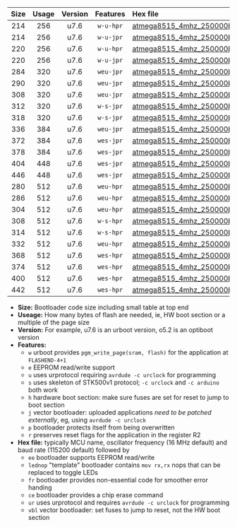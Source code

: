 |Size|Usage|Version|Features|Hex file|
|:-:|:-:|:-:|:-:|:--|
|214|256|u7.6|`w-u-hpr`|[atmega8515_4mhz_250000bps_ur.hex](https://raw.githubusercontent.com/stefanrueger/urboot/main//atmega8515_4mhz_250000bps_ur.hex)|
|214|256|u7.6|`w-u-jpr`|[atmega8515_4mhz_250000bps_ur_vbl.hex](https://raw.githubusercontent.com/stefanrueger/urboot/main//atmega8515_4mhz_250000bps_ur_vbl.hex)|
|220|256|u7.6|`w-u-hpr`|[atmega8515_4mhz_250000bps_lednop_ur.hex](https://raw.githubusercontent.com/stefanrueger/urboot/main//atmega8515_4mhz_250000bps_lednop_ur.hex)|
|220|256|u7.6|`w-u-jpr`|[atmega8515_4mhz_250000bps_lednop_ur_vbl.hex](https://raw.githubusercontent.com/stefanrueger/urboot/main//atmega8515_4mhz_250000bps_lednop_ur_vbl.hex)|
|284|320|u7.6|`weu-jpr`|[atmega8515_4mhz_250000bps_ee_ur_vbl.hex](https://raw.githubusercontent.com/stefanrueger/urboot/main//atmega8515_4mhz_250000bps_ee_ur_vbl.hex)|
|290|320|u7.6|`weu-jpr`|[atmega8515_4mhz_250000bps_ee_lednop_ur_vbl.hex](https://raw.githubusercontent.com/stefanrueger/urboot/main//atmega8515_4mhz_250000bps_ee_lednop_ur_vbl.hex)|
|308|320|u7.6|`weu-jpr`|[atmega8515_4mhz_250000bps_ee_lednop_fr_ur_vbl.hex](https://raw.githubusercontent.com/stefanrueger/urboot/main//atmega8515_4mhz_250000bps_ee_lednop_fr_ur_vbl.hex)|
|312|320|u7.6|`w-s-jpr`|[atmega8515_4mhz_250000bps_vbl.hex](https://raw.githubusercontent.com/stefanrueger/urboot/main//atmega8515_4mhz_250000bps_vbl.hex)|
|318|320|u7.6|`w-s-jpr`|[atmega8515_4mhz_250000bps_lednop_vbl.hex](https://raw.githubusercontent.com/stefanrueger/urboot/main//atmega8515_4mhz_250000bps_lednop_vbl.hex)|
|336|384|u7.6|`weu-jpr`|[atmega8515_4mhz_250000bps_ee_lednop_fr_ce_ur_vbl.hex](https://raw.githubusercontent.com/stefanrueger/urboot/main//atmega8515_4mhz_250000bps_ee_lednop_fr_ce_ur_vbl.hex)|
|372|384|u7.6|`wes-jpr`|[atmega8515_4mhz_250000bps_ee_vbl.hex](https://raw.githubusercontent.com/stefanrueger/urboot/main//atmega8515_4mhz_250000bps_ee_vbl.hex)|
|378|384|u7.6|`wes-jpr`|[atmega8515_4mhz_250000bps_ee_lednop_vbl.hex](https://raw.githubusercontent.com/stefanrueger/urboot/main//atmega8515_4mhz_250000bps_ee_lednop_vbl.hex)|
|404|448|u7.6|`wes-jpr`|[atmega8515_4mhz_250000bps_ee_lednop_fr_vbl.hex](https://raw.githubusercontent.com/stefanrueger/urboot/main//atmega8515_4mhz_250000bps_ee_lednop_fr_vbl.hex)|
|446|448|u7.6|`wes-jpr`|[atmega8515_4mhz_250000bps_ee_lednop_fr_ce_vbl.hex](https://raw.githubusercontent.com/stefanrueger/urboot/main//atmega8515_4mhz_250000bps_ee_lednop_fr_ce_vbl.hex)|
|280|512|u7.6|`weu-hpr`|[atmega8515_4mhz_250000bps_ee_ur.hex](https://raw.githubusercontent.com/stefanrueger/urboot/main//atmega8515_4mhz_250000bps_ee_ur.hex)|
|286|512|u7.6|`weu-hpr`|[atmega8515_4mhz_250000bps_ee_lednop_ur.hex](https://raw.githubusercontent.com/stefanrueger/urboot/main//atmega8515_4mhz_250000bps_ee_lednop_ur.hex)|
|304|512|u7.6|`weu-hpr`|[atmega8515_4mhz_250000bps_ee_lednop_fr_ur.hex](https://raw.githubusercontent.com/stefanrueger/urboot/main//atmega8515_4mhz_250000bps_ee_lednop_fr_ur.hex)|
|308|512|u7.6|`w-s-hpr`|[atmega8515_4mhz_250000bps.hex](https://raw.githubusercontent.com/stefanrueger/urboot/main//atmega8515_4mhz_250000bps.hex)|
|314|512|u7.6|`w-s-hpr`|[atmega8515_4mhz_250000bps_lednop.hex](https://raw.githubusercontent.com/stefanrueger/urboot/main//atmega8515_4mhz_250000bps_lednop.hex)|
|332|512|u7.6|`weu-hpr`|[atmega8515_4mhz_250000bps_ee_lednop_fr_ce_ur.hex](https://raw.githubusercontent.com/stefanrueger/urboot/main//atmega8515_4mhz_250000bps_ee_lednop_fr_ce_ur.hex)|
|368|512|u7.6|`wes-hpr`|[atmega8515_4mhz_250000bps_ee.hex](https://raw.githubusercontent.com/stefanrueger/urboot/main//atmega8515_4mhz_250000bps_ee.hex)|
|374|512|u7.6|`wes-hpr`|[atmega8515_4mhz_250000bps_ee_lednop.hex](https://raw.githubusercontent.com/stefanrueger/urboot/main//atmega8515_4mhz_250000bps_ee_lednop.hex)|
|400|512|u7.6|`wes-hpr`|[atmega8515_4mhz_250000bps_ee_lednop_fr.hex](https://raw.githubusercontent.com/stefanrueger/urboot/main//atmega8515_4mhz_250000bps_ee_lednop_fr.hex)|
|442|512|u7.6|`wes-hpr`|[atmega8515_4mhz_250000bps_ee_lednop_fr_ce.hex](https://raw.githubusercontent.com/stefanrueger/urboot/main//atmega8515_4mhz_250000bps_ee_lednop_fr_ce.hex)|

- **Size:** Bootloader code size including small table at top end
- **Useage:** How many bytes of flash are needed, ie, HW boot section or a multiple of the page size
- **Version:** For example, u7.6 is an urboot version, o5.2 is an optiboot version
- **Features:**
  + `w` urboot provides `pgm_write_page(sram, flash)` for the application at `FLASHEND-4+1`
  + `e` EEPROM read/write support
  + `u` uses urprotocol requiring `avrdude -c urclock` for programming
  + `s` uses skeleton of STK500v1 protocol; `-c urclock` and `-c arduino` both work
  + `h` hardware boot section: make sure fuses are set for reset to jump to boot section
  + `j` vector bootloader: uploaded applications *need to be patched externally*, eg, using `avrdude -c urclock`
  + `p` bootloader protects itself from being overwritten
  + `r` preserves reset flags for the application in the register R2
- **Hex file:** typically MCU name, oscillator frequency (16 MHz default) and baud rate (115200 default) followed by
  + `ee` bootloader supports EEPROM read/write
  + `lednop` "template" bootloader contains `mov rx,rx` nops that can be replaced to toggle LEDs
  + `fr` bootloader provides non-essential code for smoother error handing
  + `ce` bootloader provides a chip erase command
  + `ur` uses urprotocol and requires `avrdude -c urclock` for programming
  + `vbl` vector bootloader: set fuses to jump to reset, not the HW boot section

